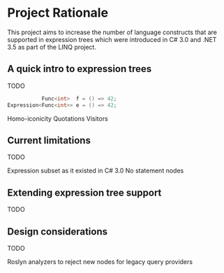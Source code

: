 # Project Rationale

This project aims to increase the number of language constructs that are supported in expression trees which were introduced in C# 3.0 and .NET 3.5 as part of the LINQ project.

## A quick intro to expression trees

TODO

```csharp
           Func<int>  f = () => 42;
Expression<Func<int>> e = () => 42;
```

Homo-iconicity
Quotations
Visitors

## Current limitations

TODO

Expression subset as it existed in C# 3.0
No statement nodes

## Extending expression tree support

TODO

## Design considerations

TODO

Roslyn analyzers to reject new nodes for legacy query providers